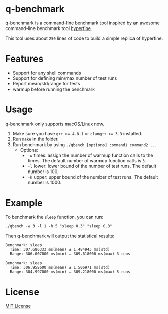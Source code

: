 # q-benchmark

q-benchmark is a command-line benchmark tool inspired by an awesome command-line benchmark tool [hyperfine](https://github.com/sharkdp/hyperfine).

This tool uses about `250` lines of code to build a simple replica of hyperfine.

# Features

- Support for any shell commands
- Support for defining min/max number of test runs
- Report mean/std/range for tests
- warmup before running the benchmark

# Usage

q-benchmark only supports macOS/Linux now.

1. Make sure you have `g++ >= 4.8.1` or `clang++ >= 3.3` installed.
2. Run `make` in the folder.
3. Run benchmark by using `./qbench [options] command1 command2 ...`
    - Options:
      - `-w` times: assign the number of warmup function calls to the times. The default number of warmup function calls is `3`.
      - `-l` lower: lower bound of the number of test runs. The default number is 100.
      - `-h` upper: upper bound of the number of test runs. The default number is 1000.

# Example

To benchmark the `sleep` function, you can run:

```
./qbench -w 3 -l 1 -h 5 "sleep 0.3" "sleep 0.3"
```

Then q-benchmark will output the statistical results:
```
Benchmark: sleep
  Time: 307.686333 ms(mean) ± 1.484943 ms(std)
  Range: 306.007000 ms(min) … 309.618000 ms(max) 3 runs

Benchmark: sleep
  Time: 306.958600 ms(mean) ± 1.506971 ms(std)
  Range: 304.997000 ms(min) … 309.218000 ms(max) 5 runs
```

# License

[MIT License](./LICENSE)